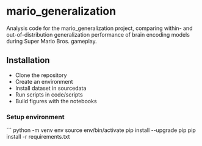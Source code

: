 # mario_generalization
Analysis code for the mario_generalization project, comparing within- and out-of-distribution generalization performance of brain encoding models during Super Mario Bros. gameplay.


## Installation

- Clone the repository
- Create an environment
- Install dataset in sourcedata
- Run scripts in code/scripts
- Build figures with the notebooks

### Setup environment

­­­```
python -m venv env
source env/bin/activate
pip install --upgrade pip
pip install -r requirements.txt
```


